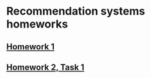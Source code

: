 # Recommendation systems homeworks
## [Homework 1](https://github.com/lizarasho/recsys/blob/master/hw1/hw1.ipynb)
## [Homework 2, Task 1](https://colab.research.google.com/drive/1a2UI6Z-dzoGXGi6B7zBkwWVQt4gPJYmx#scrollTo=D3UrSpjuRG4M)
